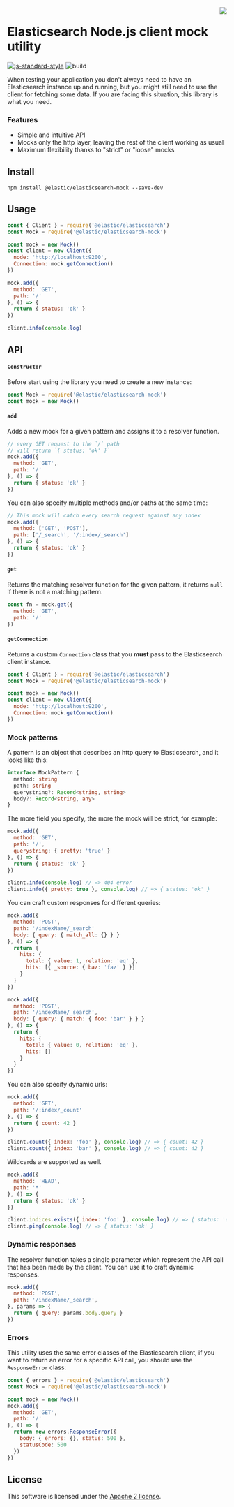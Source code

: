 <img align="right" width="auto" height="auto" src="https://www.elastic.co/static-res/images/elastic-logo-200.png">

# Elasticsearch Node.js client mock utility

[![js-standard-style](https://img.shields.io/badge/code%20style-standard-brightgreen.svg?style=flat)](http://standardjs.com/)  ![build](https://github.com/elastic/elasticsearch-js-mock/workflows/build/badge.svg)

When testing your application you don't always need to have an Elasticsearch instance up and running, but you might still need to use the client for fetching some data. If you are facing this situation, this library is what you need.

### Features

- Simple and intuitive API
- Mocks only the http layer, leaving the rest of the client working as usual
- Maximum flexibility thanks to "strict" or "loose" mocks

## Install
```
npm install @elastic/elasticsearch-mock --save-dev
```

## Usage

```js
const { Client } = require('@elastic/elasticsearch')
const Mock = require('@elastic/elasticsearch-mock')

const mock = new Mock()
const client = new Client({
  node: 'http://localhost:9200',
  Connection: mock.getConnection()
})

mock.add({
  method: 'GET',
  path: '/'
}, () => {
  return { status: 'ok' }
})

client.info(console.log)
```

## API

#### `Constructor`

Before start using the library you need to create a new instance:
```js
const Mock = require('@elastic/elasticsearch-mock')
const mock = new Mock()
```

#### `add`

Adds a new mock for a given pattern and assigns it to a resolver function.

```js
// every GET request to the `/` path
// will return `{ status: 'ok' }`
mock.add({
  method: 'GET',
  path: '/'
}, () => {
  return { status: 'ok' }
})
```

You can also specify multiple methods and/or paths at the same time:
```js
// This mock will catch every search request against any index
mock.add({
  method: ['GET', 'POST'],
  path: ['/_search', '/:index/_search']
}, () => {
  return { status: 'ok' }
})
```

#### `get`

Returns the matching resolver function for the given pattern, it returns `null` if there is not a matching pattern.

```js
const fn = mock.get({
  method: 'GET',
  path: '/'
})
```

#### `getConnection`

Returns a custom `Connection` class that you **must** pass to the Elasticsearch client instance.

```js
const { Client } = require('@elastic/elasticsearch')
const Mock = require('@elastic/elasticsearch-mock')

const mock = new Mock()
const client = new Client({
  node: 'http://localhost:9200',
  Connection: mock.getConnection()
})
```

### Mock patterns

A pattern is an object that describes an http query to Elasticsearch, and it looks like this:
```ts
interface MockPattern {
  method: string
  path: string
  querystring?: Record<string, string>
  body?: Record<string, any>
}
```

The more field you specify, the more the mock will be strict, for example:
```js
mock.add({
  method: 'GET',
  path: '/',
  querystring: { pretty: 'true' }
}, () => {
  return { status: 'ok' }
})

client.info(console.log) // => 404 error
client.info({ pretty: true }, console.log) // => { status: 'ok' }
```

You can craft custom responses for different queries:

```js
mock.add({
  method: 'POST',
  path: '/indexName/_search'
  body: { query: { match_all: {} } }
}, () => {
  return {
    hits: {
      total: { value: 1, relation: 'eq' },
      hits: [{ _source: { baz: 'faz' } }]
    }
  }
})

mock.add({
  method: 'POST',
  path: '/indexName/_search',
  body: { query: { match: { foo: 'bar' } } }
}, () => {
  return {
    hits: {
      total: { value: 0, relation: 'eq' },
      hits: []
    }
  }
})
```

You can also specify dynamic urls:
```js
mock.add({
  method: 'GET',
  path: '/:index/_count'
}, () => {
  return { count: 42 }
})

client.count({ index: 'foo' }, console.log) // => { count: 42 }
client.count({ index: 'bar' }, console.log) // => { count: 42 }
```

Wildcards are supported as well.
```js
mock.add({
  method: 'HEAD',
  path: '*'
}, () => {
  return { status: 'ok' }
})

client.indices.exists({ index: 'foo' }, console.log) // => { status: 'ok' }
client.ping(console.log) // => { status: 'ok' }
```

### Dynamic responses

The resolver function takes a single parameter which represent the API call that has been made by the client.
You can use it to craft dynamic responses.

```js
mock.add({
  method: 'POST',
  path: '/indexName/_search',
}, params => {
  return { query: params.body.query }
})
```

### Errors

This utility uses the same error classes of the Elasticsearch client, if you want to return an error for a specific API call, you should use the `ResponseError` class:

```js
const { errors } = require('@elastic/elasticsearch')
const Mock = require('@elastic/elasticsearch-mock')

const mock = new Mock()
mock.add({
  method: 'GET',
  path: '/'
}, () => {
  return new errors.ResponseError({
    body: { errors: {}, status: 500 },
    statusCode: 500
  })
})
```

## License

This software is licensed under the [Apache 2 license](./LICENSE).
